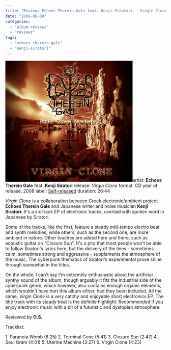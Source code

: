 ```yaml
---
title: "Review: Echoes Therein Gale feat. Kenji Siratori - Virgin Clone (2008)"
date: "2008-06-09"
categories: 
  - "album-reviews"
  - "reviews"
tags: 
  - "echoes-therein-gale"
  - "kenji-siratori"
---
```


[![](images/cover7.jpg "etg_siratori")](http://www.eveningoflight.nl/wordpress/wp-content/uploads/2010/03/cover7.jpg)artist: **Echoes Therein Gale** feat. **Kenji Siratori** release: _Virgin Clone_ format: CD year of release: 2008 label: [Self-released](http://www.myspace.com/echoestg) duration: 26:44

_Virgin Clone_ is a collaboration between Greek electronic/ambient project **Echoes Therein Gale** and Japanese writer and noise musician **Kenji Siratori**. It's a six track EP of electronic tracks, overlaid with spoken word in Japanese by Siratori.

Some of the tracks, like the first, feature a steady mid-tempo electro beat and synth melodies, while others, such as the second one, are more ambient in nature. Other touches are added here and there, such as acoustic guitar on "Closure Sun". It's a pity that most people won't be able to follow Siratori's lyrics here, but the delivery of the lines - sometimes calm, sometimes strong and aggressive - supplements the atmosphere of the music. The cyberpunk thematics of Siratori's experimental prose shine through somewhat in the titles.

On the whole, I can't say I'm extremely enthusiastic about the artificial synthy sound of the album, though arguably it fits the industrial side of the cyberpunk genre, which however, also contains enough organic elements, which wouldn't have hurt this album either, had they been included. All the same, _Virgin Clone_ is a very catchy and enjoyable short electronics EP. The title track with its steady beat is the definite highlight. Recommended if you enjoy electronic music with a bit of a futuristic and dystopian atmosphere.

Reviewed by **O.S.**

Tracklist:

1\. Paranoia Womb (6:25) 2. Terminal Gene (5:41) 3. Closure Sun (2:47) 4. Soul Gram (4:01) 5. Uterine Machine (3:27) 6. Virgin Clone (4:23)
